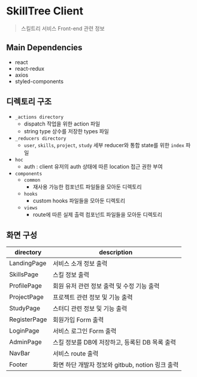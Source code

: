 # SkillTree Client

> 스킬트리 서비스 Front-end 관련 정보
> <br>

## Main Dependencies

- react
- react-redux
- axios
- styled-components

## 디렉토리 구조

- `_actions directory`
  - dispatch 작업을 위한 action 파일
  - string type 상수를 저장한 types 파일
- `_reducers directory`
  - `user`, `skills`, `project`, `study` 세부 reducer와 통합 state를 위한 `index` 파일
- `hoc`
  - auth : client 유저의 auth 상태에 따른 location 접근 권한 부여
- `components`
  - `common`
    - 재사용 가능한 컴포넌트 파일들을 모아둔 디렉토리
  - `hooks`
    - custom hooks 파일들을 모아둔 디렉토리
  - `views`
    - route에 따른 실제 출력 컴포넌트 파일들을 모아둔 디렉토리

## 화면 구성

| directory    | description                                      |
| ------------ | ------------------------------------------------ |
| LandingPage  | 서비스 소개 정보 출력                            |
| SkillsPage   | 스킬 정보 출력                                   |
| ProfilePage  | 회원 유저 관련 정보 출력 및 수정 기능 출력       |
| ProjectPage  | 프로젝트 관련 정보 및 기능 출력                  |
| StudyPage    | 스터디 관련 정보 및 기능 출력                    |
| RegisterPage | 회원가입 Form 출력                               |
| LoginPage    | 서비스 로그인 Form 출력                          |
| AdminPage    | 스킬 정보를 DB에 저장하고, 등록된 DB 목록 출력   |
| NavBar       | 서비스 route 출력                                |
| Footer       | 화면 하단 개발자 정보와 gitbub, notion 링크 출력 |

